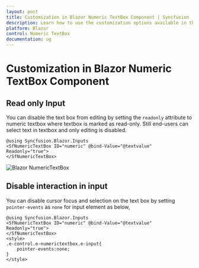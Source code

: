 ```yaml
---
layout: post
title: Customization in Blazor Numeric TextBox Component | Syncfusion
description: Learn how to use the customization options available in the Syncfusion Blazor Numeric TextBox component. 
platform: Blazor
control: Numeric TextBox
documentation: ug
---
```


# Customization in Blazor Numeric TextBox Component

## Read only Input

You can disable the text box from editing by setting the `readonly` attribute to numeric textbox where textbox is marked as read-only. Still end-users can select text in textbox and only editing is disabled.  

```cshtml
@using Syncfusion.Blazor.Inputs
<SfNumericTextBox ID="numeric" @bind-Value="@textvalue" Readonly="true">
</SfNumericTextBox>
```

![Blazor NumericTextBox](./images/blazor-numericte-xtbox-customization.png)

## Disable interaction in input

You can disable cursor focus and selection on the text box by setting `pointer-events` as `none` for input element as below,


```cshtml
@using Syncfusion.Blazor.Inputs
<SfNumericTextBox ID="numeric" @bind-Value="@textvalue" Readonly="true">
</SfNumericTextBox>
<style>
.e-control.e-numerictextbox.e-input{
    pointer-events:none;
}
</style>
```

